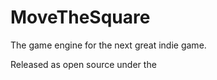 MoveTheSquare
=============

The game engine for the next great indie game.

Released as open source under the